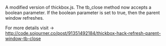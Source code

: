 A modified version of thickbox.js. 
The tb_close method now accepts a boolean parameter. If the boolean parameter is set to true,
then the parent window refreshes. 

For more details visit -> http://code.sojourner.co/post/91351492184/thickbox-hack-refresh-parent-window-tb-close


